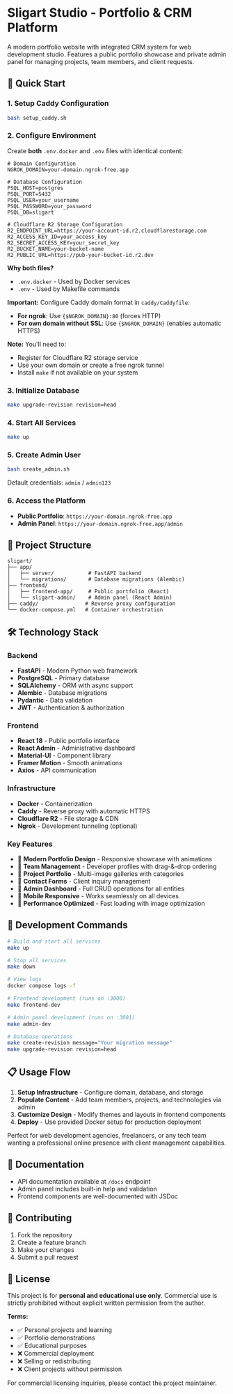 # Sligart Studio - Portfolio & CRM Platform

A modern portfolio website with integrated CRM system for web development studio. Features a public portfolio showcase and private admin panel for managing projects, team members, and client requests.

## 🚀 Quick Start

### 1. Setup Caddy Configuration
```bash
bash setup_caddy.sh
```

### 2. Configure Environment
Create **both** `.env.docker` and `.env` files with identical content:

```env
# Domain Configuration
NGROK_DOMAIN=your-domain.ngrok-free.app

# Database Configuration
PSQL_HOST=postgres
PSQL_PORT=5432
PSQL_USER=your_username
PSQL_PASSWORD=your_password
PSQL_DB=sligart

# Cloudflare R2 Storage Configuration
R2_ENDPOINT_URL=https://your-account-id.r2.cloudflarestorage.com
R2_ACCESS_KEY_ID=your_access_key
R2_SECRET_ACCESS_KEY=your_secret_key
R2_BUCKET_NAME=your-bucket-name
R2_PUBLIC_URL=https://pub-your-bucket-id.r2.dev
```

**Why both files?**
- `.env.docker` - Used by Docker services
- `.env` - Used by Makefile commands

**Important:** Configure Caddy domain format in `caddy/Caddyfile`:
- **For ngrok**: Use `{$NGROK_DOMAIN}:80` (forces HTTP)
- **For own domain without SSL**: Use `{$NGROK_DOMAIN}` (enables automatic HTTPS)

**Note:** You'll need to:
- Register for Cloudflare R2 storage service
- Use your own domain or create a free ngrok tunnel
- Install `make` if not available on your system

### 3. Initialize Database
```bash
make upgrade-revision revision=head
```

### 4. Start All Services
```bash
make up
```

### 5. Create Admin User
```bash
bash create_admin.sh
```
Default credentials: `admin` / `admin123`

### 6. Access the Platform
- **Public Portfolio**: `https://your-domain.ngrok-free.app`
- **Admin Panel**: `https://your-domain.ngrok-free.app/admin`

## 📁 Project Structure

```
sligart/
├── app/
│   ├── server/           # FastAPI backend
│   └── migrations/       # Database migrations (Alembic)
├── frontend/
│   ├── frontend-app/     # Public portfolio (React)
│   └── sligart-admin/    # Admin panel (React Admin)
├── caddy/               # Reverse proxy configuration
└── docker-compose.yml   # Container orchestration
```

## 🛠 Technology Stack

### Backend
- **FastAPI** - Modern Python web framework
- **PostgreSQL** - Primary database
- **SQLAlchemy** - ORM with async support
- **Alembic** - Database migrations
- **Pydantic** - Data validation
- **JWT** - Authentication & authorization

### Frontend
- **React 18** - Public portfolio interface
- **React Admin** - Administrative dashboard
- **Material-UI** - Component library
- **Framer Motion** - Smooth animations
- **Axios** - API communication

### Infrastructure
- **Docker** - Containerization
- **Caddy** - Reverse proxy with automatic HTTPS
- **Cloudflare R2** - File storage & CDN
- **Ngrok** - Development tunneling (optional)

### Key Features
- 🎨 **Modern Portfolio Design** - Responsive showcase with animations
- 👥 **Team Management** - Developer profiles with drag-&-drop ordering
- 📂 **Project Portfolio** - Multi-image galleries with categories
- 📧 **Contact Forms** - Client inquiry management
- 🔐 **Admin Dashboard** - Full CRUD operations for all entities
- 📱 **Mobile Responsive** - Works seamlessly on all devices
- 🚀 **Performance Optimized** - Fast loading with image optimization

## 🔧 Development Commands

```bash
# Build and start all services
make up

# Stop all services
make down

# View logs
docker compose logs -f

# Frontend development (runs on :3000)
make frontend-dev

# Admin panel development (runs on :3001)
make admin-dev

# Database operations
make create-revision message="Your migration message"
make upgrade-revision revision=head
```

## 📋 Usage Flow

1. **Setup Infrastructure** - Configure domain, database, and storage
2. **Populate Content** - Add team members, projects, and technologies via admin
3. **Customize Design** - Modify themes and layouts in frontend components
4. **Deploy** - Use provided Docker setup for production deployment

Perfect for web development agencies, freelancers, or any tech team wanting a professional online presence with client management capabilities.

## 📖 Documentation

- API documentation available at `/docs` endpoint
- Admin panel includes built-in help and validation
- Frontend components are well-documented with JSDoc

## 🤝 Contributing

1. Fork the repository
2. Create a feature branch
3. Make your changes
4. Submit a pull request

## 📄 License

This project is for **personal and educational use only**. Commercial use is strictly prohibited without explicit written permission from the author.

**Terms:**
- ✅ Personal projects and learning
- ✅ Portfolio demonstrations
- ✅ Educational purposes
- ❌ Commercial deployment
- ❌ Selling or redistributing
- ❌ Client projects without permission

For commercial licensing inquiries, please contact the project maintainer.